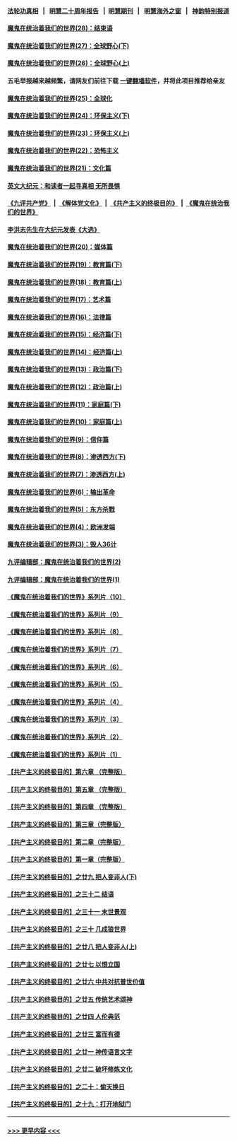 #### [法轮功真相](https://github.com/gfw-breaker/truth/blob/master/README.md?t=0) &nbsp;&nbsp;|&nbsp;&nbsp; [明慧二十周年报告](https://github.com/gfw-breaker/mh-reports/blob/master/README.md?t=0) &nbsp;&nbsp;|&nbsp;&nbsp;[明慧期刊](https://github.com/gfw-breaker/mh-qikan) &nbsp;&nbsp;|&nbsp;&nbsp; [明慧海外之窗](https://github.com/gfw-breaker/mh-news/blob/master/README.md?t=0) &nbsp;&nbsp;|&nbsp;&nbsp; [神韵特别报道](https://github.com/gfw-breaker/mh-news/blob/master/shenyun.md?t=0)
#### [魔鬼在统治着我们的世界(28)：结束语](../pages/nsc422/n10936246.md?t=07102201) 
#### [魔鬼在统治着我们的世界(27)：全球野心(下)](../pages/nsc422/n10928319.md?t=07102201) 
#### [魔鬼在统治着我们的世界(26)：全球野心(上)](../pages/nsc422/n10900318.md?t=07102201) 
#### 五毛举报越来越频繁，请网友们前往下载 [一键翻墙软件](https://github.com/gfw-breaker/ssr-accounts)，并将此项目推荐给亲友
#### [魔鬼在统治着我们的世界(25)：全球化](../pages/nsc422/n10788205.md?t=07102201) 
#### [魔鬼在统治着我们的世界(24)：环保主义(下)](../pages/nsc422/n10695307.md?t=07102201) 
#### [魔鬼在统治着我们的世界(23)：环保主义(上)](../pages/nsc422/n10688613.md?t=07102201) 
#### [魔鬼在统治着我们的世界(22)：恐怖主义](../pages/nsc422/n10614727.md?t=07102201) 
#### [魔鬼在统治着我们的世界(21)：文化篇](../pages/nsc422/n10597706.md?t=07102201) 
#### [英文大纪元：和读者一起寻真相 无所畏惧](../pages/nsc422/n12542027.md?t=07102201) 
#### [《九评共产党》](https://github.com/begood0513/9ping.md/blob/master/README.md) &nbsp;|&nbsp; [《解体党文化》](../../../../jtdwh.md/blob/master/README.md)  &nbsp;|&nbsp; [《共产主义的终极目的》](../../../../gczydzjmd.md/blob/master/README.md) &nbsp;|&nbsp; [《魔鬼在统治我们的世界》](../../../../mgztzwmdsj.md/blob/master/README.md) 
#### [李洪志先生在大纪元发表《大选》](../pages/nsc422/n12534746.md?t=07102201) 
#### [魔鬼在统治着我们的世界(20)：媒体篇](../pages/nsc422/n10586579.md?t=07102201) 
#### [魔鬼在统治着我们的世界(19)：教育篇(下)](../pages/nsc422/n10564808.md?t=07102201) 
#### [魔鬼在统治着我们的世界(18)：教育篇(上)](../pages/nsc422/n10526970.md?t=07102201) 
#### [魔鬼在统治着我们的世界(17)：艺术篇](../pages/nsc422/n10499093.md?t=07102201) 
#### [魔鬼在统治着我们的世界(16)：法律篇](../pages/nsc422/n10485969.md?t=07102201) 
#### [魔鬼在统治着我们的世界(15)：经济篇(下)](../pages/nsc422/n10469975.md?t=07102201) 
#### [魔鬼在统治着我们的世界(14)：经济篇(上)](../pages/nsc422/n10457370.md?t=07102201) 
#### [魔鬼在统治着我们的世界(13)：政治篇(下)](../pages/nsc422/n10448270.md?t=07102201) 
#### [魔鬼在统治着我们的世界(12)：政治篇(上)](../pages/nsc422/n10444576.md?t=07102201) 
#### [魔鬼在统治着我们的世界(11)：家庭篇(下)](../pages/nsc422/n10440961.md?t=07102201) 
#### [魔鬼在统治着我们的世界(10)：家庭篇(上)](../pages/nsc422/n10435448.md?t=07102201) 
#### [魔鬼在统治着我们的世界(9)：信仰篇](../pages/nsc422/n10432159.md?t=07102201) 
#### [魔鬼在统治着我们的世界(8)：渗透西方(下)](../pages/nsc422/n10429603.md?t=07102201) 
#### [魔鬼在统治着我们的世界(7)：渗透西方(上)](../pages/nsc422/n10426013.md?t=07102201) 
#### [魔鬼在统治着我们的世界(6)：输出革命](../pages/nsc422/n10421536.md?t=07102201) 
#### [魔鬼在统治着我们的世界(5)：东方杀戮](../pages/nsc422/n10417707.md?t=07102201) 
#### [魔鬼在统治着我们的世界(4)：欧洲发端](../pages/nsc422/n10414890.md?t=07102201) 
#### [魔鬼在统治着我们的世界(3)：毁人36计](../pages/nsc422/n10411583.md?t=07102201) 
#### [九评编辑部：魔鬼在统治着我们的世界(2)](../pages/nsc422/n10410036.md?t=07102201) 
#### [九评编辑部：魔鬼在统治着我们的世界(1)](../pages/nsc422/n10406825.md?t=07102201) 
#### [《魔鬼在统治着我们的世界》系列片（10）](../pages/nsc422/n12292670.md?t=07102201) 
#### [《魔鬼在统治着我们的世界》系列片（9）](../pages/nsc422/n12290859.md?t=07102201) 
#### [《魔鬼在统治着我们的世界》系列片（8）](../pages/nsc422/n12287445.md?t=07102201) 
#### [《魔鬼在统治着我们的世界》系列片（7）](../pages/nsc422/n12283425.md?t=07102201) 
#### [《魔鬼在统治着我们的世界》系列片（6）](../pages/nsc422/n12282314.md?t=07102201) 
#### [《魔鬼在统治着我们的世界》系列片（5）](../pages/nsc422/n12281419.md?t=07102201) 
#### [《魔鬼在统治着我们的世界》系列片（4）](../pages/nsc422/n12274024.md?t=07102201) 
#### [《魔鬼在统治着我们的世界》系列片（3）](../pages/nsc422/n12271322.md?t=07102201) 
#### [《魔鬼在统治着我们的世界》系列片（2）](../pages/nsc422/n12269049.md?t=07102201) 
#### [《魔鬼在统治着我们的世界》系列片（1）](../pages/nsc422/n12267575.md?t=07102201) 
#### [【共产主义的终极目的】第六章 （完整版）](../pages/nsc422/n11428913.md?t=07102201) 
#### [【共产主义的终极目的】第五章 （完整版）](../pages/nsc422/n11428912.md?t=07102201) 
#### [【共产主义的终极目的】第四章 （完整版）](../pages/nsc422/n11428907.md?t=07102201) 
#### [【共产主义的终极目的】第三章（完整版）](../pages/nsc422/n11428848.md?t=07102201) 
#### [【共产主义的终极目的】第二章（完整版）](../pages/nsc422/n11428831.md?t=07102201) 
#### [【共产主义的终极目的】第一章（完整版）](../pages/nsc422/n11417651.md?t=07102201) 
#### [【共产主义的终极目的】之廿九 把人变非人(下)](../pages/nsc422/n11344140.md?t=07102201) 
#### [【共产主义的终极目的】之三十二 结语](../pages/nsc422/n11360535.md?t=07102201) 
#### [【共产主义的终极目的】之三十一 末世景观](../pages/nsc422/n11351129.md?t=07102201) 
#### [【共产主义的终极目的】之三十 几成狼世界](../pages/nsc422/n11348280.md?t=07102201) 
#### [【共产主义的终极目的】之廿八 把人变非人(上)](../pages/nsc422/n11340492.md?t=07102201) 
#### [【共产主义的终极目的】之廿七 以恨立国](../pages/nsc422/n11336944.md?t=07102201) 
#### [【共产主义的终极目的】之廿六 中共对抗普世价值](../pages/nsc422/n11324785.md?t=07102201) 
#### [【共产主义的终极目的】之廿五 传统艺术颂神](../pages/nsc422/n11296396.md?t=07102201) 
#### [【共产主义的终极目的】之廿四 人伦典范](../pages/nsc422/n11296397.md?t=07102201) 
#### [【共产主义的终极目的】之廿三 富而有德](../pages/nsc422/n11283598.md?t=07102201) 
#### [【共产主义的终极目的】之廿一 神传语言文字](../pages/nsc422/n11263265.md?t=07102201) 
#### [【共产主义的终极目的】之廿二 破坏修炼文化](../pages/nsc422/n11245728.md?t=07102201) 
#### [【共产主义的终极目的】之二十：偷天换日](../pages/nsc422/n11238846.md?t=07102201) 
#### [【共产主义的终极目的】之十九：打开地狱门](../pages/nsc422/n11206376.md?t=07102201) 

----
#### [ >>> 更早内容 <<< ](../indexes/nsc422-earlier.md)

